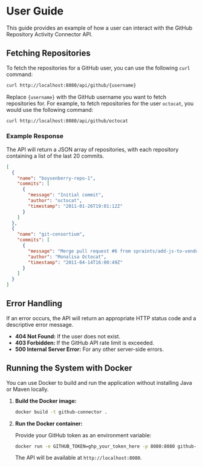 # User Guide

This guide provides an example of how a user can interact with the GitHub Repository Activity Connector API.

## Fetching Repositories

To fetch the repositories for a GitHub user, you can use the following `curl` command:

```bash
curl http://localhost:8080/api/github/{username}
```

Replace `{username}` with the GitHub username you want to fetch repositories for. For example, to fetch repositories for the user `octocat`, you would use the following command:

```bash
curl http://localhost:8080/api/github/octocat
```

### Example Response

The API will return a JSON array of repositories, with each repository containing a list of the last 20 commits.

```json
[
  {
    "name": "boysenberry-repo-1",
    "commits": [
      {
        "message": "Initial commit",
        "author": "octocat",
        "timestamp": "2011-01-26T19:01:12Z"
      }
    ]
  },
  {
    "name": "git-consortium",
    "commits": [
      {
        "message": "Merge pull request #6 from spraints/add-js-to-vendor-in-gitignore\n\nAdd js to vendor in gitignore",
        "author": "Monalisa Octocat",
        "timestamp": "2011-04-14T16:00:49Z"
      }
    ]
  }
]
```

## Error Handling

If an error occurs, the API will return an appropriate HTTP status code and a descriptive error message.

*   **404 Not Found:** If the user does not exist.
*   **403 Forbidden:** If the GitHub API rate limit is exceeded.
*   **500 Internal Server Error:** For any other server-side errors.

## Running the System with Docker

You can use Docker to build and run the application without installing Java or Maven locally.

1. **Build the Docker image:**

   ```bash
   docker build -t github-connector .
   ```

2. **Run the Docker container:**

   Provide your GitHub token as an environment variable:

   ```bash
   docker run -e GITHUB_TOKEN=ghp_your_token_here -p 8080:8080 github-connector
   ```

   The API will be available at `http://localhost:8080`.
